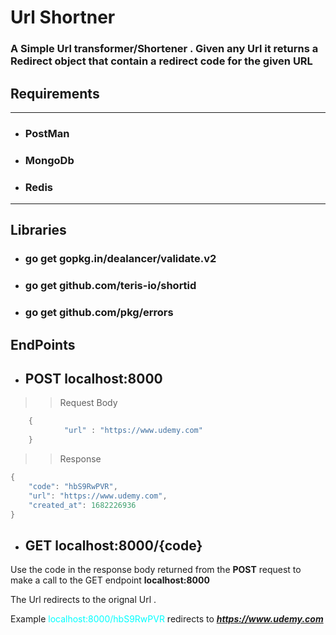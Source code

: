 # Url Shortner

### A Simple Url transformer/Shortener . Given any Url it returns a Redirect object that contain a redirect code for the given URL

## Requirements
*** 

* ### PostMan
* ### MongoDb
* ### Redis
***
## Libraries

* ### go get gopkg.in/dealancer/validate.v2
* ### go get github.com/teris-io/shortid

* ### go get github.com/pkg/errors


## EndPoints

* ##   POST localhost:8000

>> Request Body 

```GO
    {
            "url" : "https://www.udemy.com"
    }
```

>> Response 

```GO
{
    "code": "hbS9RwPVR",
    "url": "https://www.udemy.com",
    "created_at": 1682226936
}
```

* ## GET localhost:8000/{code}

 Use the code in the response body returned from the **POST** request to make a call to the GET endpoint   **localhost:8000**

The Url redirects to the orignal Url .

Example 
 <span style="color:Aqua">localhost:8000/hbS9RwPVR</span>  redirects to ***https://www.udemy.com***